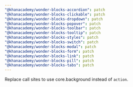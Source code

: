 ```yaml
---
"@khanacademy/wonder-blocks-accordion": patch
"@khanacademy/wonder-blocks-clickable": patch
"@khanacademy/wonder-blocks-dropdown": patch
"@khanacademy/wonder-blocks-popover": patch
"@khanacademy/wonder-blocks-toolbar": patch
"@khanacademy/wonder-blocks-tooltip": patch
"@khanacademy/wonder-blocks-styles": patch
"@khanacademy/wonder-blocks-switch": patch
"@khanacademy/wonder-blocks-modal": patch
"@khanacademy/wonder-blocks-form": patch
"@khanacademy/wonder-blocks-link": patch
"@khanacademy/wonder-blocks-pill": patch
"@khanacademy/wonder-blocks-tabs": patch
---
```


Replace call sites to use core.background instead of `action`.
